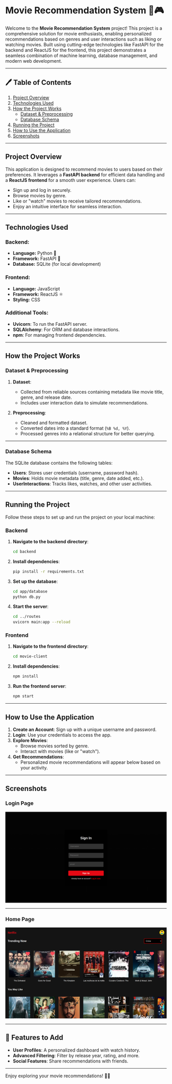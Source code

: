 # Movie Recommendation System 🎥🎮

Welcome to the **Movie Recommendation System** project! This project is a comprehensive solution for movie enthusiasts, enabling personalized recommendations based on genres and user interactions such as liking or watching movies. Built using cutting-edge technologies like FastAPI for the backend and ReactJS for the frontend, this project demonstrates a seamless combination of machine learning, database management, and modern web development.

---

## 🖊️ Table of Contents
1. [Project Overview](#project-overview)
2. [Technologies Used](#technologies-used)
3. [How the Project Works](#how-the-project-works)
    - [Dataset & Preprocessing](#dataset--preprocessing)
    - [Database Schema](#database-schema)
4. [Running the Project](#running-the-project)
5. [How to Use the Application](#how-to-use-the-application)
6. [Screenshots](#screenshots)

---

## Project Overview

This application is designed to recommend movies to users based on their preferences. It leverages a **FastAPI backend** for efficient data handling and a **ReactJS frontend** for a smooth user experience. Users can:
- Sign up and log in securely.
- Browse movies by genre.
- Like or "watch" movies to receive tailored recommendations.
- Enjoy an intuitive interface for seamless interaction.

---

## Technologies Used

### Backend:
- **Language:** Python 🐍
- **Framework:** FastAPI 🚀
- **Database:** SQLite (for local development)

### Frontend:
- **Language:** JavaScript
- **Framework:** ReactJS ⚛️
- **Styling:** CSS

### Additional Tools:
- **Uvicorn**: To run the FastAPI server.
- **SQLAlchemy**: For ORM and database interactions.
- **npm**: For managing frontend dependencies.

---

## How the Project Works

### Dataset & Preprocessing
1. **Dataset**:
   - Collected from reliable sources containing metadata like movie title, genre, and release date.
   - Includes user interaction data to simulate recommendations.

2. **Preprocessing**:
   - Cleaned and formatted dataset.
   - Converted dates into a standard format (`%B %d, %Y`).
   - Processed genres into a relational structure for better querying.

---

### Database Schema
The SQLite database contains the following tables:
- **Users**: Stores user credentials (username, password hash).
- **Movies**: Holds movie metadata (title, genre, date added, etc.).
- **UserInteractions**: Tracks likes, watches, and other user activities.

---

## Running the Project

Follow these steps to set up and run the project on your local machine:

### Backend
1. **Navigate to the backend directory**:
   ```bash
   cd backend
   ```
2. **Install dependencies**:
   ```bash
   pip install -r requirements.txt
   ```
3. **Set up the database**:
   ```bash
   cd app/database
   python db.py
   ```
4. **Start the server**:
   ```bash
   cd ../routes
   uvicorn main:app --reload
   ```

### Frontend
1. **Navigate to the frontend directory**:
   ```bash
   cd movie-client
   ```
2. **Install dependencies**:
   ```bash
   npm install
   ```
3. **Run the frontend server**:
   ```bash
   npm start
   ```

---

## How to Use the Application

1. **Create an Account**: Sign up with a unique username and password.
2. **Login**: Use your credentials to access the app.
3. **Explore Movies**:
   - Browse movies sorted by genre.
   - Interact with movies (like or "watch").
4. **Get Recommendations**:
   - Personalized movie recommendations will appear below based on your activity.

---

## Screenshots

### Login Page

![Login Page](movie-client/public/login_screenshot.png)

---

### Home Page

![Home Page](movie-client/public/home_screenshot.png)

---

## 🌟 Features to Add
- **User Profiles**: A personalized dashboard with watch history.
- **Advanced Filtering**: Filter by release year, rating, and more.
- **Social Features**: Share recommendations with friends.

---

Enjoy exploring your movie recommendations! 🎥🍿
